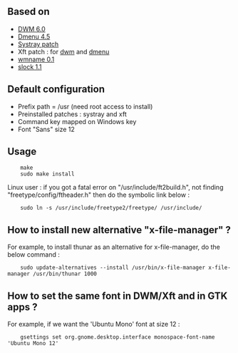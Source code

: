 Based on
--------

* [DWM 6.0](http://dwm.suckless.org/)
* [Dmenu 4.5](http://tools.suckless.org/dmenu/)
* [Systray patch](http://dwm.suckless.org/patches/systray)
* Xft patch : for [dwm](http://dwm.suckless.org/patches/xft) and [dmenu](http://tools.suckless.org/dmenu/patches/xft)
* [wmname 0.1](http://tools.suckless.org/wmname)
* [slock 1.1](http://tools.suckless.org/slock/)

Default configuration
---------------------

* Prefix path = /usr (need root access to install)
* Preinstalled patches : systray and xft
* Command key mapped on Windows key
* Font "Sans" size 12

Usage
-----

        make
        sudo make install

Linux user : if you got a fatal error on "/usr/include/ft2build.h", not finding "freetype/config/ftheader.h" then do the symbolic link below :

        sudo ln -s /usr/include/freetype2/freetype/ /usr/include/


How to install new alternative "x-file-manager" ?
---------------------------------------------------

For example, to install thunar as an alternative for x-file-manager, do the below command :

        sudo update-alternatives --install /usr/bin/x-file-manager x-file-manager /usr/bin/thunar 1000

How to set the same font in DWM/Xft and in GTK apps ?
------------------------------------------------------------

For example, if we want the 'Ubuntu Mono' font at size 12 :

        gsettings set org.gnome.desktop.interface monospace-font-name 'Ubuntu Mono 12'
